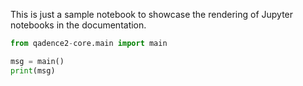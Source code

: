 This is just a sample notebook to showcase the rendering of Jupyter notebooks in the documentation.

```python exec="on" source="material-block" session="main"
from qadence2-core.main import main

msg = main()
print(msg)
```

